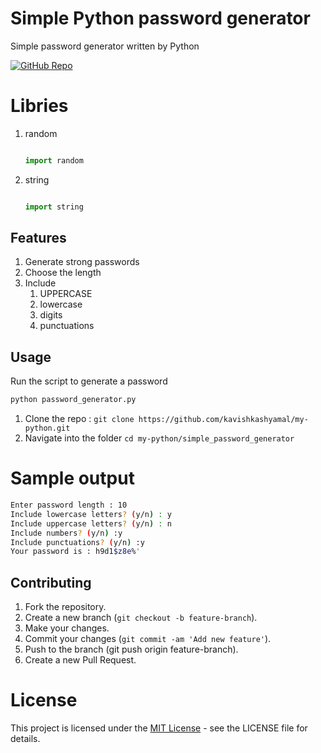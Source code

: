 # Simple Python password generator

Simple password generator written by Python

[![GitHub Repo](https://img.shields.io/badge/GitHub-Repo-blue)](https://github.com/kavishkashyamal/my-python)


# Libries

1. random
   ```python
   
   import random
3. string
   ```python
   
   import string

## Features

1. Generate strong passwords
2. Choose the length
3. Include
   1. UPPERCASE
   2. lowercase
   3. digits
   4. punctuations

## Usage
Run the script to generate a password
```bash
python password_generator.py
```

1. Clone the repo : ```git clone https://github.com/kavishkashyamal/my-python.git```
2. Navigate into the folder ```cd my-python/simple_password_generator```


# Sample output

```bash 
Enter password length : 10
Include lowercase letters? (y/n) : y
Include uppercase letters? (y/n) : n
Include numbers? (y/n) :y
Include punctuations? (y/n) :y
Your password is : h9d1$z8e%'
```

## Contributing
1. Fork the repository.
2. Create a new branch (```git checkout -b feature-branch```).
3. Make your changes.
4. Commit your changes (```git commit -am 'Add new feature'```).
5. Push to the branch (git push origin feature-branch).
6. Create a new Pull Request.

# License
This project is licensed under the [MIT License](https://github.com/kavishkashyamal/my-python/edit/main/LICENSE) - see the LICENSE file for details.
